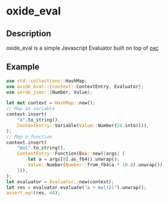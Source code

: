 # oxide_eval

## Description

oxide_eval is a simple Javascript Evaluator built on top of [oxc](!https://github.com/oxc-project/oxc)

## Example

```rust
use std::collections::HashMap;
use oxide_eval::{context::ContextEntry, Evaluator};
use serde_json::{Number, Value};

let mut context = HashMap::new();
// Map an variable
context.insert(
    "a".to_string(),
    ContextEntry::Variable(Value::Number(24.into())),
);
// Map a function
context.insert(
    "mul".to_string(),
    ContextEntry::Function(Box::new(|args| {
        let a = args[0].as_f64().unwrap();
        Value::Number(Number::from_f64(a * 10.0).unwrap())
    })),
);
let evaluator = Evaluator::new(context);
let res = evaluator.evaluate("a + mul(2)").unwrap();
assert_eq!(res, 44);
```
